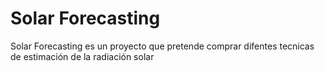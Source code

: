 # Solar Forecasting
Solar Forecasting es un proyecto que pretende comprar difentes tecnicas de estimación de la radiación solar 
